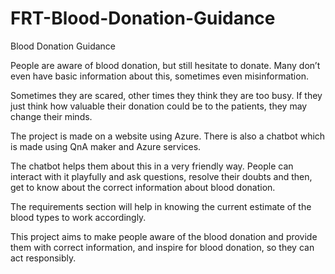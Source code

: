# FRT-Blood-Donation-Guidance
Blood Donation Guidance

People are aware of blood donation, but still hesitate to donate. Many don’t even have basic information about this, sometimes even misinformation. 

Sometimes they are scared, other times they think they are too busy. If they just think how valuable their donation could be to the patients, they may change their minds.


The project is made on a website using Azure. There is also a chatbot which is made using QnA maker and Azure services.

The chatbot helps them about this in a very friendly way. People can interact with it playfully and ask questions, resolve their doubts and then, get to know about the correct information about blood donation. 

The requirements section will help in knowing the current estimate of the blood types to work accordingly.


This project aims to make people aware of the blood donation and provide them with correct information, and inspire for blood donation, so they can act responsibly.
